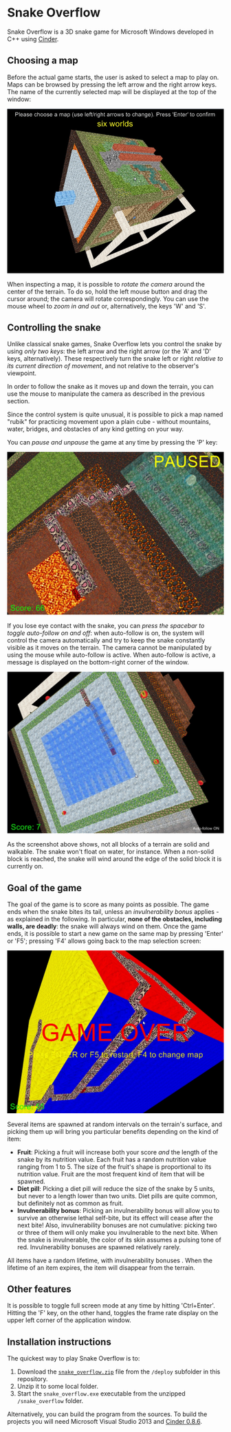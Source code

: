 # Snake Overflow

Snake Overflow is a 3D snake game for Microsoft Windows developed in C++ using [Cinder](http://libcinder.org/). 

## Choosing a map

Before the actual game starts, the user is asked to select a map to play on. Maps can be browsed by pressing the left arrow and the right arrow keys. The name of the currently selected map will be displayed at the top of the window:

![Choosing a map](https://github.com/andyprowl/snake-overflow/blob/master/screenshots/screenshot06.jpg)

When inspecting a map, it is possible to *rotate the camera* around the center of the terrain. To do so, hold the left mouse button and drag the cursor around; the camera will rotate correspondingly. You can use the mouse wheel to *zoom in and out* or, alternatively, the keys 'W' and 'S'.

## Controlling the snake

Unlike classical snake games, Snake Overflow lets you control the snake by using *only two keys*: the left arrow and the right arrow (or the 'A' and 'D' keys, alternatively). These respectively turn the snake left or right *relative to its current direction of movement*, and not relative to the observer's viewpoint.

In order to follow the snake as it moves up and down the terrain, you can use the mouse to manipulate the camera as described in the previous section.

Since the control system is quite unusual, it is possible to pick a map named "rubik" for practicing movement upon a plain cube - without mountains, water, bridges, and obstacles of any kind getting on your way.

You can *pause and unpause* the game at any time by pressing the 'P' key:

![Game paused indicator](https://github.com/andyprowl/snake-overflow/blob/master/screenshots/screenshot03.jpg)

If you lose eye contact with the snake, you can *press the spacebar to toggle auto-follow on and off*: when auto-follow is on, the system will control the camera automatically and try to keep the snake constantly visible as it moves on the terrain. The camera cannot be manipulated by using the mouse while auto-follow is active. When auto-follow is active, a message is displayed on the bottom-right corner of the window.

![Auto-follow indicator](https://github.com/andyprowl/snake-overflow/blob/master/screenshots/screenshot05.jpg)

As the screenshot above shows, not all blocks of a terrain are solid and walkable. The snake won't float on water, for instance. When a non-solid block is reached, the snake will wind around the edge of the solid block it is currently on. 

## Goal of the game

The goal of the game is to score as many points as possible. The game ends when the snake bites its tail, unless an *invulnerability bonus* applies - as explained in the following. In particular, **none of the obstacles, including walls, are deadly**: the snake will always wind on them. Once the game ends, it is possible to start a new game on the same map by pressing 'Enter' or 'F5'; pressing 'F4' allows going back to the map selection screen:

![Game over](https://github.com/andyprowl/snake-overflow/blob/master/screenshots/screenshot07.jpg)

Several items are spawned at random intervals on the terrain's surface, and picking them up will bring you particular benefits depending on the kind of item:

 - **Fruit**: Picking a fruit will increase both your score *and* the length of the snake by its nutrition value. Each fruit has a random nutrition value ranging from 1 to 5. The size of the fruit's shape is proportional to its nutrition value. Fruit are the most frequent kind of item that will be spawned.
 - **Diet pill**: Picking a diet pill will reduce the size of the snake by 5 units, but never to a length lower than two units. Diet pills are quite common, but definitely not as common as fruit. 
 - **Invulnerability bonus**: Picking an invulnerability bonus will allow you to survive an otherwise lethal self-bite, but its effect will cease after the next bite! Also, invulnerability bonuses are not cumulative: picking two or three of them will only make you invulnerable to the next bite. When the snake is invulnerable, the color of its skin assumes a pulsing tone of red. Invulnerability bonuses are spawned relatively rarely.
 
All items have a random lifetime, with invulnerability bonuses . When the lifetime of an item expires, the item will disappear from the terrain.

## Other features

It is possible to toggle full screen mode at any time by hitting 'Ctrl+Enter'. Hitting the 'F' key, on the other hand, toggles the frame rate display on the upper left corner of the application window.

## Installation instructions

The quickest way to play Snake Overflow is to:

 1. Download the [`snake_overflow.zip`](https://github.com/andyprowl/snake-overflow/raw/master/deploy/snake_overflow.zip) file from the `/deploy` subfolder in this repository.
 2. Unzip it to some local folder. 
 3. Start the `snake_overflow.exe` executable from the unzipped `/snake_overflow` folder.

Alternatively, you can build the program from the sources. To build the projects you will need Microsoft Visual Studio 2013 and [Cinder 0.8.6](http://libcinder.org/blog/posts/9_cinder-086-released/).

